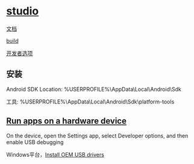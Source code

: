 # [studio](https://developer.android.com/studio)

[文档](https://developer.android.com/studio/intro)

[build](https://developer.android.com/build)

[开发者选项](https://developer.android.com/studio/debug/dev-options)

## 安装

Android SDK Location: %USERPROFILE%\AppData\Local\Android\Sdk

工具: %USERPROFILE%\AppData\Local\Android\Sdk\platform-tools

## [Run apps on a hardware device](https://developer.android.com/studio/run/device)

On the device, open the Settings app, select Developer options, and then enable USB debugging

Windows平台，[Install OEM USB drivers](https://developer.android.com/studio/run/oem-usb)
